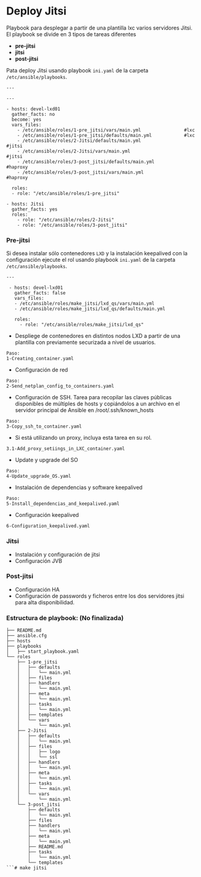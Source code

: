 # Deploy Jitsi

Playbook para desplegar a partir de una plantilla lxc varios servidores Jitsi.
El playbook se divide en 3 tipos de tareas diferentes

* **pre-jitsi** 
* **jitsi**
* **post-jitsi**


Pata deploy Jitsi usando playbook `ini.yaml` de la carpeta `/etc/ansible/playbooks`. 
```
---

---

- hosts: devel-lxd01
  gather_facts: no
  become: yes
  vars_files:
    - /etc/ansible/roles/1-pre_jitsi/vars/main.yml                #lxc
    - /etc/ansible/roles/1-pre_jitsi/defaults/main.yml            #lxc
    - /etc/ansible/roles/2-Jitsi/defaults/main.yml                #jitsi
    - /etc/ansible/roles/2-Jitsi/vars/main.yml                    #jitsi
    - /etc/ansible/roles/3-post_jitsi/defaults/main.yml           #haproxy
    - /etc/ansible/roles/3-post_jitsi/vars/main.yml               #haproxy

  roles:
  - role: "/etc/ansible/roles/1-pre_jitsi"

- hosts: Jitsi
  gather_facts: yes
  roles:
    - role: "/etc/ansible/roles/2-Jitsi"
    - role: "/etc/ansible/roles/3-post_jitsi"
```


### Pre-jitsi
Si desea instalar sólo contenedores `LXD` y la instalación keepalived con la configuración ejecute el rol usando playbook `ini.yaml` de la carpeta `/etc/ansible/playbooks`. 
```
---

 - hosts: devel-lxd01
   gather_facts: false
   vars_files:
   - /etc/ansible/roles/make_jitsi/lxd_qs/vars/main.yml
   - /etc/ansible/roles/make_jitsi/lxd_qs/defaults/main.yml
   
   roles:
     - role: "/etc/ansible/roles/make_jitsi/lxd_qs"
```

- Despliege de contenedores en distintos nodos LXD a partir de una plantilla con previamente securizada a nivel de usuarios.

```
Paso:
1-Creating_container.yaml
```

- Configuración de red
```
Paso:
2-Send_netplan_config_to_containers.yaml
```
- Configuración de SSH.
Tarea para recopilar las claves públicas disponibles de múltiples de hosts y copiándolos a un archivo en el servidor principal de Ansible en /root/.ssh/known_hosts
```
Paso:
3-Copy_ssh_to_container.yaml
```

- Si está utilizando un proxy, incluya esta tarea en su rol.
```
3.1-Add_proxy_setiings_in_LXC_container.yaml
```

- Update y upgrade del SO
```
Paso:
4-Update_upgrade_OS.yaml
```

- Instalación de dependencias y software keepalived
```
Paso:
5-Install_dependencias_and_keepalived.yaml
```

- Configuración keepalived
```
6-Configuration_keepalived.yaml
```

### Jitsi 
- Instalación y configuración de jitsi
- Configuración JVB

### Post-jitsi 
- Configuración HA
- Configuración de passwords y ficheros entre los dos servidores jitsi para alta disponibilidad.

### Estructura de playbook: (No finalizada) 
```
├── README.md
├── ansible.cfg
├── hosts
├── playbooks
│   ├── start_playbook.yaml
└── roles
    ├── 1-pre_jitsi
    │   ├── defaults
    │   │   └── main.yml
    │   ├── files
    │   ├── handlers
    │   │   └── main.yml
    │   ├── meta
    │   │   └── main.yml
    │   ├── tasks
    │   │   └── main.yml
    │   ├── templates
    │   └── vars
    │       └── main.yml
    ├── 2-Jitsi
    │   ├── defaults
    │   │   └── main.yml
    │   ├── files
    │   │   ├── logo
    │   │   └── ssl
    │   ├── handlers
    │   │   └── main.yml
    │   ├── meta
    │   │   └── main.yml
    │   ├── tasks
    │   │   └── main.yml
    │   └── vars
    │       └── main.yml
    └── 3-post_jitsi
        ├── defaults
        │   └── main.yml
        ├── files
        ├── handlers
        │   └── main.yml
        ├── meta
        │   └── main.yml
        ├── README.md
        ├── tasks
        │   └── main.yml
        └── templates
```# make jitsi

